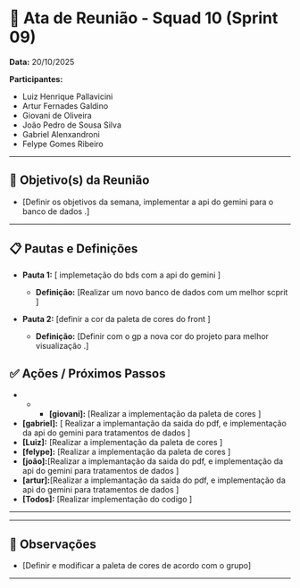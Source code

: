# 📌 Ata de Reunião - Squad 10 (Sprint 09)

**Data:** 20/10/2025

**Participantes:**  
- Luiz Henrique Pallavicini
- Artur Fernades Galdino
- Giovani de Oliveira
- João Pedro de Sousa Silva
- Gabriel Alenxandroni
- Felype Gomes Ribeiro

---

## 🎯 Objetivo(s) da Reunião
- [Definir os objetivos da semana, implementar a api do gemini para o banco de dados .]

---

## 📋 Pautas e Definições  

- **Pauta 1:** [ implemetação do bds com a api do gemini ]  
  - **Definição:** [Realizar um novo banco de dados com um melhor scprit  ]

- **Pauta 2:** [definir a cor da paleta de cores do front ]  
  - **Definição:** [Definir com o gp a nova cor do projeto para melhor visualização .]  


## ✅ Ações / Próximos Passos  

- - - **[giovani]:** [Realizar a implementação da paleta de cores ]  
- **[gabriel]:** [ Realizar a implemantação da saida do pdf, e implementação da api do gemini para tratamentos de dados ]
- **[Luiz]:** [Realizar a implementação da paleta de cores  ]  
- **[felype]:** [Realizar a implementação da paleta de cores ]  
- **[joão]:**[Realizar a implemantação da saida do pdf, e implementação da api do gemini para tratamentos de dados  ]
- **[artur]:**[Realizar a implemantação da saida do pdf, e implementação da api do gemini para tratamentos de dados  ]
- **[Todos]:** [Realizar implementação do codigo ]  

---

---

## 📝 Observações
- [Definir e modificar a paleta de cores de acordo com o grupo]  

---